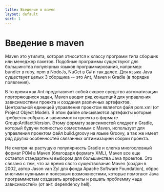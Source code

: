 ```yaml
---
title: Введение в maven
layout: default
sort: 1
---
```


# Введение в maven
Maven это утилита, которая относится к классу программ типа сборщик или менеджер пакетов. Подобные программы существуют для большинства популярных языков программирования, например: bundler в ruby, npm в NodeJs, NuGet в C# и так далее. Для языка Java существует целых 3 сборщика -- это Ant, Maven и Gradle (в порядке появления). 

В то время как Ant представляет собой скорее средство автоматизации повторяющихся задач, Maven вводит ряд концепций для управления зависимостями проекта и создания различных артефактов. Центральной единицей управления проектом является файл pom.xml (от Project Object Model). В этом файле описываются артефакты которые требуется собрать и зависимости проекта в формате Group:Artifact:Version. Этому формату зависимостей следует и Gradle, который будучи полностью соместимым с Maven, использует для управления проектом файл build.groovy на языке Groovy, а так же имеет ряд других особенностей связанных оптимизацией сборки проекта.

Не смотря на растущую популярность Gradle и слегка многословный формат POM в Maven (благодаря формату XML), Maven все еще остается стандартным выбором для большинства Java проектов. Это связано с тем, что за время свого существования Maven (создан в 2002, автор Jason van Zyl для фонда Apache Software Foundation), оброс многими нужными и полезным возможностями, которые помогают Java программистам создавать артефакты и решать проблемму &laquo;ада зависимостей&raquo; (от анг. dependency hell).